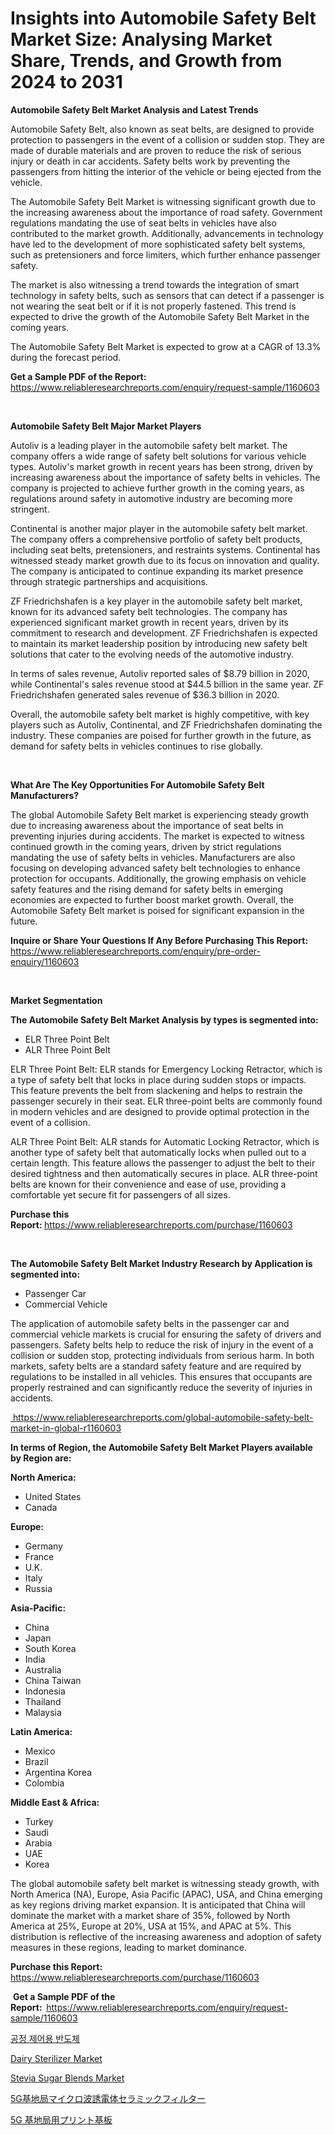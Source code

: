 <p><h1>Insights into Automobile Safety Belt Market Size: Analysing Market Share, Trends, and Growth from 2024 to 2031</h1></p><p><strong>Automobile Safety Belt Market Analysis and Latest Trends</strong></p>
<p><p>Automobile Safety Belt, also known as seat belts, are designed to provide protection to passengers in the event of a collision or sudden stop. They are made of durable materials and are proven to reduce the risk of serious injury or death in car accidents. Safety belts work by preventing the passengers from hitting the interior of the vehicle or being ejected from the vehicle.</p><p>The Automobile Safety Belt Market is witnessing significant growth due to the increasing awareness about the importance of road safety. Government regulations mandating the use of seat belts in vehicles have also contributed to the market growth. Additionally, advancements in technology have led to the development of more sophisticated safety belt systems, such as pretensioners and force limiters, which further enhance passenger safety.</p><p>The market is also witnessing a trend towards the integration of smart technology in safety belts, such as sensors that can detect if a passenger is not wearing the seat belt or if it is not properly fastened. This trend is expected to drive the growth of the Automobile Safety Belt Market in the coming years.</p><p>The Automobile Safety Belt Market is expected to grow at a CAGR of 13.3% during the forecast period.</p></p>
<p><strong>Get a Sample PDF of the Report:&nbsp;</strong> <a href="https://www.reliableresearchreports.com/enquiry/request-sample/1160603">https://www.reliableresearchreports.com/enquiry/request-sample/1160603</a></p>
<p>&nbsp;</p>
<p><strong>Automobile Safety Belt Major Market Players</strong></p>
<p><p>Autoliv is a leading player in the automobile safety belt market. The company offers a wide range of safety belt solutions for various vehicle types. Autoliv's market growth in recent years has been strong, driven by increasing awareness about the importance of safety belts in vehicles. The company is projected to achieve further growth in the coming years, as regulations around safety in automotive industry are becoming more stringent.</p><p>Continental is another major player in the automobile safety belt market. The company offers a comprehensive portfolio of safety belt products, including seat belts, pretensioners, and restraints systems. Continental has witnessed steady market growth due to its focus on innovation and quality. The company is anticipated to continue expanding its market presence through strategic partnerships and acquisitions.</p><p>ZF Friedrichshafen is a key player in the automobile safety belt market, known for its advanced safety belt technologies. The company has experienced significant market growth in recent years, driven by its commitment to research and development. ZF Friedrichshafen is expected to maintain its market leadership position by introducing new safety belt solutions that cater to the evolving needs of the automotive industry.</p><p>In terms of sales revenue, Autoliv reported sales of $8.79 billion in 2020, while Continental's sales revenue stood at $44.5 billion in the same year. ZF Friedrichshafen generated sales revenue of $36.3 billion in 2020.</p><p>Overall, the automobile safety belt market is highly competitive, with key players such as Autoliv, Continental, and ZF Friedrichshafen dominating the industry. These companies are poised for further growth in the future, as demand for safety belts in vehicles continues to rise globally.</p></p>
<p>&nbsp;</p>
<p><strong>What Are The Key Opportunities For Automobile Safety Belt Manufacturers?</strong></p>
<p><p>The global Automobile Safety Belt market is experiencing steady growth due to increasing awareness about the importance of seat belts in preventing injuries during accidents. The market is expected to witness continued growth in the coming years, driven by strict regulations mandating the use of safety belts in vehicles. Manufacturers are also focusing on developing advanced safety belt technologies to enhance protection for occupants. Additionally, the growing emphasis on vehicle safety features and the rising demand for safety belts in emerging economies are expected to further boost market growth. Overall, the Automobile Safety Belt market is poised for significant expansion in the future.</p></p>
<p><strong>Inquire or Share Your Questions If Any Before Purchasing This Report:</strong> <a href="https://www.reliableresearchreports.com/enquiry/pre-order-enquiry/1160603">https://www.reliableresearchreports.com/enquiry/pre-order-enquiry/1160603</a></p>
<p>&nbsp;</p>
<p><strong>Market Segmentation</strong></p>
<p><strong>The Automobile Safety Belt Market Analysis by types is segmented into:</strong></p>
<p><ul><li>ELR Three Point Belt</li><li>ALR Three Point Belt</li></ul></p>
<p><p>ELR Three Point Belt: ELR stands for Emergency Locking Retractor, which is a type of safety belt that locks in place during sudden stops or impacts. This feature prevents the belt from slackening and helps to restrain the passenger securely in their seat. ELR three-point belts are commonly found in modern vehicles and are designed to provide optimal protection in the event of a collision.</p><p>ALR Three Point Belt: ALR stands for Automatic Locking Retractor, which is another type of safety belt that automatically locks when pulled out to a certain length. This feature allows the passenger to adjust the belt to their desired tightness and then automatically secures in place. ALR three-point belts are known for their convenience and ease of use, providing a comfortable yet secure fit for passengers of all sizes.</p></p>
<p><strong>Purchase this Report:&nbsp;</strong><a href="https://www.reliableresearchreports.com/purchase/1160603">https://www.reliableresearchreports.com/purchase/1160603</a></p>
<p>&nbsp;</p>
<p><strong>The Automobile Safety Belt Market Industry Research by Application is segmented into:</strong></p>
<p><ul><li>Passenger Car</li><li>Commercial Vehicle</li></ul></p>
<p><p>The application of automobile safety belts in the passenger car and commercial vehicle markets is crucial for ensuring the safety of drivers and passengers. Safety belts help to reduce the risk of injury in the event of a collision or sudden stop, protecting individuals from serious harm. In both markets, safety belts are a standard safety feature and are required by regulations to be installed in all vehicles. This ensures that occupants are properly restrained and can significantly reduce the severity of injuries in accidents.</p></p>
<p><a href="https://www.reliableresearchreports.com/global-automobile-safety-belt-market-in-global-r1160603">&nbsp;https://www.reliableresearchreports.com/global-automobile-safety-belt-market-in-global-r1160603</a></p>
<p><strong>In terms of Region, the Automobile Safety Belt Market Players available by Region are:</strong></p>
<p>
    <p> <strong> North America: </strong>
        <ul>
            <li>United States</li>
            <li>Canada</li>
        </ul>
        </p> 
    <p> <strong> Europe: </strong>
        <ul>
            <li>Germany</li>
            <li>France</li>
            <li>U.K.</li>
            <li>Italy</li>
            <li>Russia</li>
        </ul>
        </p> 
    <p> <strong> Asia-Pacific: </strong>
        <ul>
            <li>China</li>
            <li>Japan</li>
            <li>South Korea</li>
            <li>India</li>
            <li>Australia</li>
            <li>China Taiwan</li>
            <li>Indonesia</li>
            <li>Thailand</li>
            <li>Malaysia</li>
        </ul>
        </p> 
    <p> <strong> Latin America: </strong>
        <ul>
            <li>Mexico</li>
            <li>Brazil</li>
            <li>Argentina Korea</li>
            <li>Colombia</li>
        </ul>
        </p> 
    <p> <strong> Middle East & Africa: </strong>
        <ul>
            <li>Turkey</li>
            <li>Saudi</li>
            <li>Arabia</li>
            <li>UAE</li>
            <li>Korea</li>
        </ul>
    </p>
    </p>
<p><p>The global automobile safety belt market is witnessing steady growth, with North America (NA), Europe, Asia Pacific (APAC), USA, and China emerging as key regions driving market expansion. It is anticipated that China will dominate the market with a market share of 35%, followed by North America at 25%, Europe at 20%, USA at 15%, and APAC at 5%. This distribution is reflective of the increasing awareness and adoption of safety measures in these regions, leading to market dominance.</p></p>
<p><strong>Purchase this Report: </strong><a href="https://www.reliableresearchreports.com/purchase/1160603">https://www.reliableresearchreports.com/purchase/1160603</a></p>
<p>&nbsp;<strong>Get a Sample PDF of the Report:&nbsp;&nbsp;</strong><a href="https://www.reliableresearchreports.com/enquiry/request-sample/1160603">https://www.reliableresearchreports.com/enquiry/request-sample/1160603</a></p>
<p><strong></strong></p>
<p><p><a href="https://github.com/durgin521/Market-Research-Report-List-1/blob/main/961929281358.md">공정 제어용 반도체</a></p><p><a href="https://github.com/seekum/Market-Research-Report-List-2/blob/main/dairy-sterilizer-market.md">Dairy Sterilizer Market</a></p><p><a href="https://github.com/nancykennedykellievqfqt2/Market-Research-Report-List-2/blob/main/stevia-sugar-blends-market.md">Stevia Sugar Blends Market</a></p><p><a href="https://github.com/MosesSpinka1914/Market-Research-Report-List-1/blob/main/995155595748.md">5G基地局マイクロ波誘電体セラミックフィルター</a></p><p><a href="https://github.com/RudyBoyer2017/Market-Research-Report-List-1/blob/main/950349195749.md">5G 基地局用プリント基板</a></p></p>